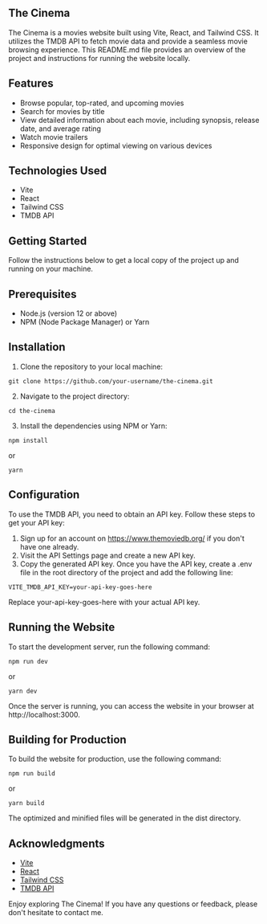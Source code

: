 ## The Cinema
The Cinema is a movies website built using Vite, React, and Tailwind CSS. It utilizes the TMDB API to fetch movie data and provide a seamless movie browsing experience. This README.md file provides an overview of the project and instructions for running the website locally.

## Features
* Browse popular, top-rated, and upcoming movies
* Search for movies by title
* View detailed information about each movie, including synopsis, release date, and average rating
* Watch movie trailers
* Responsive design for optimal viewing on various devices
## Technologies Used
* Vite
* React
* Tailwind CSS
* TMDB API
## Getting Started
Follow the instructions below to get a local copy of the project up and running on your machine.

## Prerequisites
* Node.js (version 12 or above)
* NPM (Node Package Manager) or Yarn
## Installation
1. Clone the repository to your local machine:
```
git clone https://github.com/your-username/the-cinema.git
```
2. Navigate to the project directory:

```
cd the-cinema
```
3. Install the dependencies using NPM or Yarn:
```
npm install
```
or
```
yarn
```
## Configuration
To use the TMDB API, you need to obtain an API key. Follow these steps to get your API key:

1. Sign up for an account on https://www.themoviedb.org/ if you don't have one already.
2. Visit the API Settings page and create a new API key.
3. Copy the generated API key.
Once you have the API key, create a .env file in the root directory of the project and add the following line:

```
VITE_TMDB_API_KEY=your-api-key-goes-here
```
Replace your-api-key-goes-here with your actual API key.

## Running the Website
To start the development server, run the following command:

```
npm run dev
```
or

```
yarn dev
```
Once the server is running, you can access the website in your browser at http://localhost:3000.

## Building for Production
To build the website for production, use the following command:

```
npm run build
```
or

```
yarn build
```
The optimized and minified files will be generated in the dist directory.



## Acknowledgments
* [Vite](https://vitejs.dev/)
* [React](https://react.dev/)
* [Tailwind CSS](https://tailwindcss.com/)
* [TMDB API](https://www.themoviedb.org/)

Enjoy exploring The Cinema! If you have any questions or feedback, please don't hesitate to contact me.